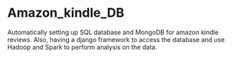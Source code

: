# Amazon_kindle_DB
Automatically setting up SQL database and MongoDB for amazon kindle reviews. Also, having a django framework to access the database and use Hadoop and Spark to perform analysis on the data.
